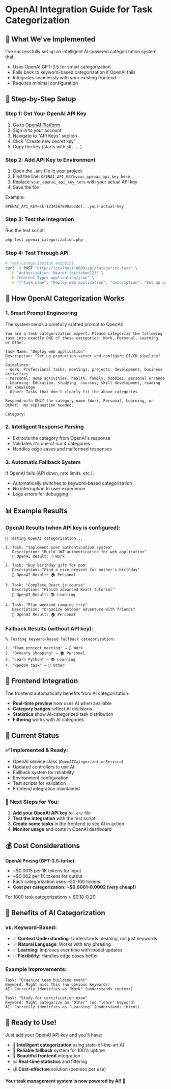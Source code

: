 # OpenAI Integration Guide for Task Categorization

## 🎯 **What We've Implemented**

I've successfully set up an intelligent AI-powered categorization system that:
- Uses OpenAI GPT-3.5 for smart categorization
- Falls back to keyword-based categorization if OpenAI fails
- Integrates seamlessly with your existing frontend
- Requires minimal configuration

## 🔧 **Step-by-Step Setup**

### **Step 1: Get Your OpenAI API Key**
1. Go to [OpenAI Platform](https://platform.openai.com/)
2. Sign in to your account
3. Navigate to "API Keys" section
4. Click "Create new secret key"
5. Copy the key (starts with `sk-...`)

### **Step 2: Add API Key to Environment**
1. Open the `.env` file in your project
2. Find the line: `OPENAI_API_KEY=your_openai_api_key_here`
3. Replace `your_openai_api_key_here` with your actual API key
4. Save the file

Example:
```
OPENAI_API_KEY=sk-1234567890abcdef...your-actual-key
```

### **Step 3: Test the Integration**
Run the test script:
```bash
php test_openai_categorization.php
```

### **Step 4: Test Through API**
```bash
# Test categorization endpoint
curl -X POST "http://localhost:8000/api/categorize-task" \
  -H "Authorization: Bearer testtoken123" \
  -H "Content-Type: application/json" \
  -d '{"task_name": "Deploy web application", "description": "Set up production server and configure CI/CD pipeline"}'
```

## 🧠 **How OpenAI Categorization Works**

### **1. Smart Prompt Engineering**
The system sends a carefully crafted prompt to OpenAI:
```
You are a task categorization expert. Please categorize the following task into exactly ONE of these categories: Work, Personal, Learning, or Other.

Task Name: "Deploy web application"
Description: "Set up production server and configure CI/CD pipeline"

Guidelines:
- Work: Professional tasks, meetings, projects, development, business activities
- Personal: Home activities, health, family, hobbies, personal errands  
- Learning: Education, studying, courses, skill development, reading for knowledge
- Other: Tasks that don't clearly fit the above categories

Respond with ONLY the category name (Work, Personal, Learning, or Other). No explanation needed.

Category:
```

### **2. Intelligent Response Parsing**
- Extracts the category from OpenAI's response
- Validates it's one of our 4 categories
- Handles edge cases and malformed responses

### **3. Automatic Fallback System**
If OpenAI fails (API down, rate limits, etc.):
- Automatically switches to keyword-based categorization
- No interruption to user experience
- Logs errors for debugging

## 📊 **Example Results**

### **OpenAI Results** (when API key is configured):
```
🧠 Testing OpenAI categorization...

1. Task: "Implement user authentication system"
   Description: "Build JWT authentication for web application"
   🤖 OpenAI Result: 💼 Work

2. Task: "Buy birthday gift for mom"
   Description: "Find a nice present for mother's birthday"
   🤖 OpenAI Result: 🏠 Personal

3. Task: "Complete React.js course"
   Description: "Finish advanced React tutorial"
   🤖 OpenAI Result: 📚 Learning

4. Task: "Plan weekend camping trip"
   Description: "Organize outdoor adventure with friends"
   🤖 OpenAI Result: 🏠 Personal
```

### **Fallback Results** (without API key):
```
🔤 Testing keyword-based fallback categorization:

1. "Team project meeting" → 💼 Work
2. "Grocery shopping" → 🏠 Personal  
3. "Learn Python" → 📚 Learning
4. "Random task" → 📝 Other
```

## 🎨 **Frontend Integration**

The frontend automatically benefits from AI categorization:
- **Real-time preview** now uses AI when available
- **Category badges** reflect AI decisions
- **Statistics** show AI-categorized task distribution
- **Filtering** works with AI categories

## 🔄 **Current Status**

### ✅ **Implemented & Ready:**
- OpenAI service class (`OpenAICategorizationService`)
- Updated controllers to use AI
- Fallback system for reliability
- Environment configuration
- Test scripts for validation
- Frontend integration maintained

### 🔧 **Next Steps for You:**
1. **Add your OpenAI API key** to `.env` file
2. **Test the integration** with the test script
3. **Create some tasks** in the frontend to see AI in action
4. **Monitor usage** and costs in OpenAI dashboard

## 💰 **Cost Considerations**

**OpenAI Pricing (GPT-3.5-turbo):**
- ~$0.0015 per 1K tokens for input
- ~$0.002 per 1K tokens for output
- Each categorization uses ~50-100 tokens
- **Cost per categorization: ~$0.0001-0.0002 (very cheap!)**

For 1000 task categorizations ≈ $0.10-0.20

## 🚀 **Benefits of AI Categorization**

### **vs. Keyword-Based:**
- ✅ **Context Understanding**: Understands meaning, not just keywords
- ✅ **Natural Language**: Works with any phrasing
- ✅ **Learning**: Improves over time with model updates
- ✅ **Flexibility**: Handles edge cases better

### **Example Improvements:**
```
Task: "Organize team building event"
Keyword: Might miss this (no obvious keywords)
AI: Correctly identifies as "Work" (understands context)

Task: "Study for certification exam"  
Keyword: Might categorize as "Other" (no "learn" keyword)
AI: Correctly identifies as "Learning" (understands intent)
```

## 🎯 **Ready to Use!**

Just add your OpenAI API key and you'll have:
- 🧠 **Intelligent categorization** using state-of-the-art AI
- 🔄 **Reliable fallback** system for 100% uptime
- 🎨 **Beautiful frontend** integration
- 📊 **Real-time statistics** and filtering
- 💰 **Cost-effective** solution (pennies per use)

**Your task management system is now powered by AI!** 🚀

